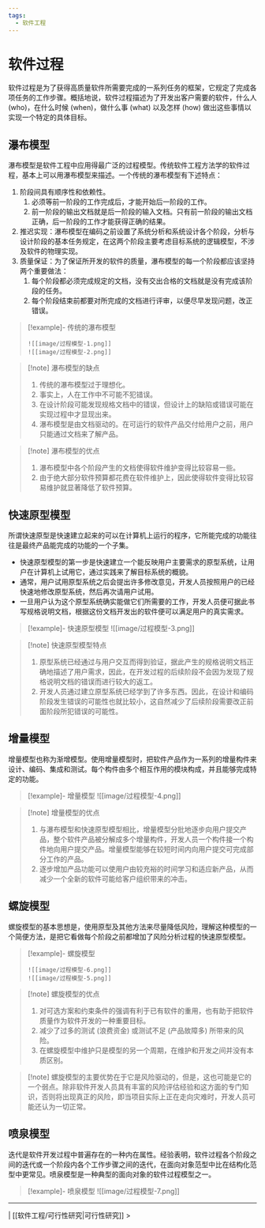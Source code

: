 ```yaml
---
tags:
  - 软件工程
---
```


# 软件过程

软件过程是为了获得高质量软件所需要完成的一系列任务的框架，它规定了完成各项任务的工作步骤。概括地说，软件过程描述为了开发出客户需要的软件，什么人 (who)，在什么时候 (when)，做什么事 (what) 以及怎样 (how) 做出这些事情以实现一个特定的具体目标。

## 瀑布模型

瀑布模型是软件工程中应用得最广泛的过程模型。传统软件工程方法学的软件过程，基本上可以用瀑布模型来描述。一个传统的瀑布模型有下述特点：
1. 阶段间具有顺序性和依赖性。
	1. 必须等前一阶段的工作完成后，才能开始后一阶段的工作。
	2. 前一阶段的输出文档就是后一阶段的输入文档。只有前一阶段的输出文档正确，后一阶段的工作才能获得正确的结果。
2. 推迟实现：瀑布模型在编码之前设置了系统分析和系统设计各个阶段，分析与设计阶段的基本任务规定，在这两个阶段主要考虑目标系统的逻辑模型，不涉及软件的物理实现。
3. 质量保证：为了保证所开发的软件的质量，瀑布模型的每一个阶段都应该坚持两个重要做法：
	1. 每个阶段都必须完成规定的文档，没有交出合格的文档就是没有完成该阶段的任务。
	2. 每个阶段结束前都要对所完成的文档进行评审，以便尽早发现问题，改正错误。

> [!example]- 传统的瀑布模型
> ```image-layout-a
> ![[image/过程模型-1.png]]
> ![[image/过程模型-2.png]]
> ```

> [!note] 瀑布模型的缺点
> 1. 传统的瀑布模型过于理想化。
> 	1. 事实上，人在工作中不可能不犯错误。
> 	2. 在设计阶段可能发现规格文档中的错误，但设计上的缺陷或错误可能在实现过程中才显现出来。
> 2. 瀑布模型是由文档驱动的。在可运行的软件产品交付给用户之前，用户只能通过文档来了解产品。

> [!note] 瀑布模型的优点
> 1. 瀑布模型中各个阶段产生的文档使得软件维护变得比较容易一些。
> 2. 由于绝大部分软件预算都花费在软件维护上，因此使得软件变得比较容易维护就显著降低了软件预算。

## 快速原型模型

所谓快速原型是快速建立起来的可以在计算机上运行的程序，它所能完成的功能往往是最终产品能完成的功能的一个子集。
- 快速原型模型的第一步是快速建立一个能反映用户主要需求的原型系统，让用户在计算机上试用它，通过实践来了解目标系统的概貌。
- 通常，用户试用原型系统之后会提出许多修改意见，开发人员按照用户的已经快速地修改原型系统，然后再次请用户试用。
- 一旦用户认为这个原型系统确实能做它们所需要的工作，开发人员便可据此书写规格说明文档，根据这份文档开发出的软件便可以满足用户的真实需求。

> [!example]- 快速原型模型
> ![[image/过程模型-3.png]]

> [!note] 快速原型模型特点
> 1. 原型系统已经通过与用户交互而得到验证，据此产生的规格说明文档正确地描述了用户需求，因此，在开发过程的后续阶段不会因为发现了规格说明文档的错误而进行较大的返工。
> 2. 开发人员通过建立原型系统已经学到了许多东西。因此，在设计和编码阶段发生错误的可能性也就比较小，这自然减少了后续阶段需要改正前面阶段所犯错误的可能性。

## 增量模型

增量模型也称为渐增模型。使用增量模型时，把软件产品作为一系列的增量构件来设计、编码、集成和测试。每个构件由多个相互作用的模块构成，并且能够完成特定的功能。

> [!example]- 增量模型
> ![[image/过程模型-4.png]]

> [!note] 增量模型的优点
> 1. 与瀑布模型和快速原型模型相比，增量模型分批地逐步向用户提交产品，整个软件产品被分解成多个增量构件，开发人员一个构件接一个构件地向用户提交产品。增量模型能够在较短时间内向用户提交可完成部分工作的产品。
> 2. 逐步增加产品功能可以使用户由较充裕的时间学习和适应新产品，从而减少一个全新的软件可能给客户组织带来的冲击。

## 螺旋模型

螺旋模型的基本思想是，使用原型及其他方法来尽量降低风险，理解这种模型的一个简便方法，是把它看做每个阶段之前都增加了风险分析过程的快速原型模型。

> [!example]- 螺旋模型
> ```image-layout-c
> ![[image/过程模型-6.png]]
> ![[image/过程模型-5.png]]
> ```

> [!note] 螺旋模型的优点
> 1. 对可选方案和约束条件的强调有利于已有软件的重用，也有助于把软件质量作为软件开发的一种重要目标。
> 2. 减少了过多的测试 (浪费资金) 或测试不足 (产品故障多) 所带来的风险。
> 3. 在螺旋模型中维护只是模型的另一个周期，在维护和开发之间并没有本质区别。

> [!note] 螺旋模型的主要优势在于它是风险驱动的，但是，这也可能是它的一个弱点。除非软件开发人员具有丰富的风险评估经验和这方面的专门知识，否则将出现真正的风险，即当项目实际上正在走向灾难时，开发人员可能还认为一切正常。

## 喷泉模型

迭代是软件开发过程中普遍存在的一种内在属性。经验表明，软件过程各个阶段之间的迭代或一个阶段内各个工作步骤之间的迭代，在面向对象范型中比在结构化范型中更常见。喷泉模型是一种典型的面向对象的软件过程模型之一。

> [!example]- 喷泉模型
> ![[image/过程模型-7.png]]

---
| [[软件工程/可行性研究|可行性研究]] >
